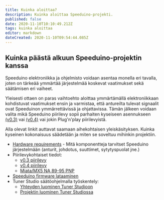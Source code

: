 ```yaml
---
title: Kuinka aloittaa?
description: Kuinka aloittaa Speeduino-projekti.
published: false
date: 2020-11-10T10:10:49.212Z
tags: kuinka aloittaa
editor: markdown
dateCreated: 2020-11-10T09:54:44.085Z
---
```


## Kuinka päästä alkuun Speeduino-projektin kanssa

Speeduino elektroniikka ja ohjelmisto voidaan asentaa monella eri tavalla, joten on tärkeää ymmärtää järjestelmää koskevat vaatimukset sekä säätämisen eri vaiheet.

Yleisesti ottaen on paras vaihtoehto aloittaa ymmärtämällä elektroniikkaan kohdistuvat vaatimukset ensin ja varmistaa, että antureilta tulevat signaalit ovat Speeduinon ymmärrettävissä ja ohjattavissa. Tämän jälkeen voidaan valita mikä Speeduino piirilevy sopii parhaiten kyseiseen asennukseen [(v0.3)](/boards/V03) vai [(v0.4)](/boards/V04) vai jokin Plug'n'play piirilevyistä. 

Alla olevat linkit auttavat saamaan aihekohtaisen yleiskäsityksen. Kuinka kyseinen kokonaisuus säädetään ja miten se soveltuu mihinkin projektiin.

- [Hardware requirements](/Hardware_requirements) - Mitä komponentteja tarvitset Speeduino järjestelmään (anturit, johdotus, suuttimet, sytytyspuolat jne.)
- Piirilevykohtaiset tiedot:
  - [v0.3 piirilevy](/boards/V03)
  - [v0.4 piirilevy](/boards/V04)
  - [Miata/MX5 NA 89-95 PNP](/boards/MX5_PNP)
-   [Speeduino firmware lataaminen](/Installing_Firmware)
-   Tuner Studio säätöohjelmalla työskentely:
    -   [Yhteyden luominen Tuner Studioon](/Connecting_to_TunerStudio)
    -   [Projektin luominen Tuner Studiossa](/Configuring_TunerStudio)
